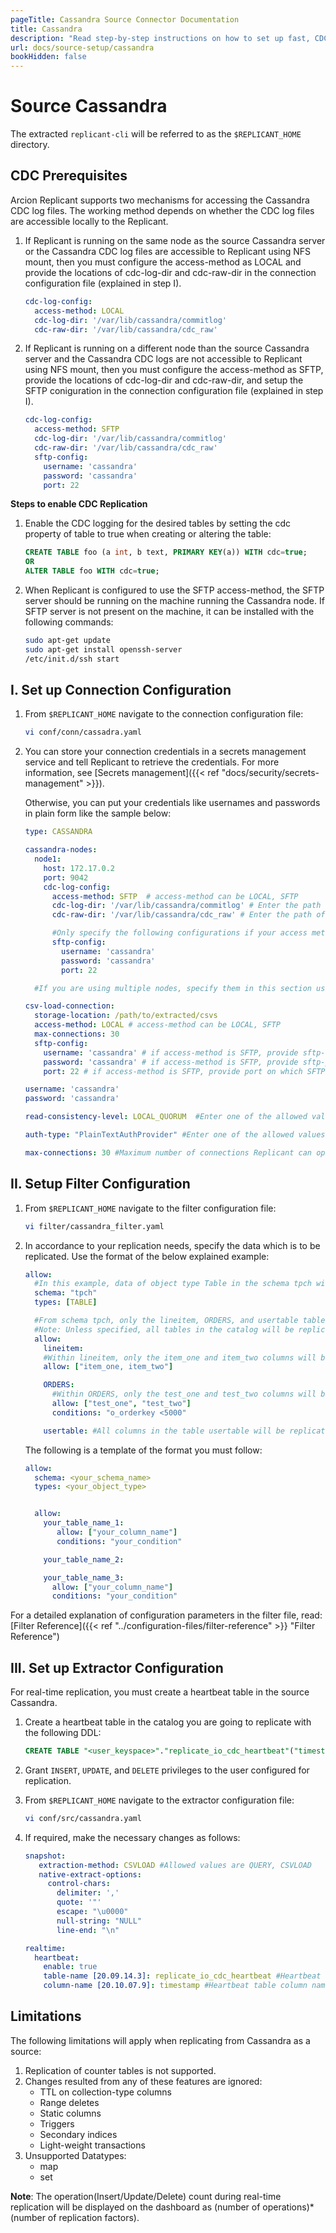 ```yaml
---
pageTitle: Cassandra Source Connector Documentation
title: Cassandra
description: "Read step-by-step instructions on how to set up fast, CDC-based data pipelines from Cassandra Sources using Arcion Cassandra connector."
url: docs/source-setup/cassandra
bookHidden: false
---
```

# Source Cassandra

The extracted `replicant-cli` will be referred to as the `$REPLICANT_HOME` directory.

## CDC Prerequisites

Arcion Replicant supports two mechanisms for accessing the Cassandra CDC log files. The working method depends on whether the CDC log files are accessible locally to the Replicant.

1. If Replicant is running on the same node as the source Cassandra server or the Cassandra CDC log files are accessible to Replicant using NFS mount, then you must configure the access-method as LOCAL and provide the locations of cdc-log-dir and cdc-raw-dir in the connection configuration file (explained in step I).
   ```yaml
   cdc-log-config:
     access-method: LOCAL
     cdc-log-dir: '/var/lib/cassandra/commitlog'
     cdc-raw-dir: '/var/lib/cassandra/cdc_raw'
   ```

2. If Replicant is running on a different node than the source Cassandra server and the Cassandra CDC logs are not accessible to Replicant using NFS mount, then you must configure the access-method as SFTP, provide the locations of cdc-log-dir and cdc-raw-dir, and setup the SFTP coniguration in the connection configuration file (explained in step I).
   ```yaml
   cdc-log-config:
     access-method: SFTP
     cdc-log-dir: '/var/lib/cassandra/commitlog'
     cdc-raw-dir: '/var/lib/cassandra/cdc_raw'
     sftp-config:
       username: 'cassandra'
       password: 'cassandra'
       port: 22
   ```
**Steps to enable CDC Replication**
1. Enable the CDC logging for the desired tables by setting the cdc property of table to true when creating or altering the table:
   ```SQL
   CREATE TABLE foo (a int, b text, PRIMARY KEY(a)) WITH cdc=true;
   OR
   ALTER TABLE foo WITH cdc=true;
   ```

2. When Replicant is configured to use the SFTP access-method, the SFTP server should be running on the machine running the Cassandra node. If SFTP server is not present on the machine, it can be installed with the following commands:
   ```BASH
   sudo apt-get update
   sudo apt-get install openssh-server
   /etc/init.d/ssh start
   ```

## I. Set up Connection Configuration

1. From `$REPLICANT_HOME` navigate to the connection configuration file:
    ```BASH
    vi conf/conn/cassadra.yaml
    ```

2. You can store your connection credentials in a secrets management service and tell Replicant to retrieve the credentials. For more information, see [Secrets management]({{< ref "docs/security/secrets-management" >}}). 
    
    Otherwise, you can put your credentials like usernames and passwords in plain form like the sample below:
    ```YAML
    type: CASSANDRA

    cassandra-nodes:
      node1:
        host: 172.17.0.2
        port: 9042
        cdc-log-config:
          access-method: SFTP  # access-method can be LOCAL, SFTP
          cdc-log-dir: '/var/lib/cassandra/commitlog' # Enter the path of the directory containing Cassandra commit log
          cdc-raw-dir: '/var/lib/cassandra/cdc_raw' # Enter the path of the directory containing Cassandra CDC log

          #Only specify the following configurations if your access method is SFTP
          sftp-config:
            username: 'cassandra'
            password: 'cassandra'
            port: 22

      #If you are using multiple nodes, specify them in this section using the format above

    csv-load-connection:
      storage-location: /path/to/extracted/csvs
      access-method: LOCAL # access-method can be LOCAL, SFTP
      max-connections: 30
      sftp-config:
        username: 'cassandra' # if access-method is SFTP, provide sftp-username to log on to host using SFTP
        password: 'cassandra' # if access-method is SFTP, provide sftp-password to log on to host using SFTP
        port: 22 # if access-method is SFTP, provide port on which SFTP service is running

    username: 'cassandra'
    password: 'cassandra'

    read-consistency-level: LOCAL_QUORUM  #Enter one of the allowed values: ANY, ONE, TWO, THREE, QUORUM, ALL, LOCAL_QUORUM, EACH_QUORUM, SERIAL, LOCAL_SERIAL, LOCAL_ONE

    auth-type: "PlainTextAuthProvider" #Enter one of the allowed values: DsePlainTextAuthProvider, PlainTextAuthProvider

    max-connections: 30 #Maximum number of connections Replicant can open in Cassandra    
    ```
## II. Setup Filter Configuration

1. From `$REPLICANT_HOME` navigate to the filter configuration file:
    ```BASH
    vi filter/cassandra_filter.yaml
    ```

2. In accordance to your replication needs, specify the data which is to be replicated. Use the format of the below explained example:

    ```yaml
    allow:
      #In this example, data of object type Table in the schema tpch will be replicated
      schema: "tpch"
      types: [TABLE]

      #From schema tpch, only the lineitem, ORDERS, and usertable tables will be replicated.
      #Note: Unless specified, all tables in the catalog will be replicated
      allow:
        lineitem:
        #Within lineitem, only the item_one and item_two columns will be replicated
        allow: ["item_one, item_two"]

        ORDERS:  
          #Within ORDERS, only the test_one and test_two columns will be replicated as long as they meet the condition "o_orderkey < 5000"
          allow: ["test_one", "test_two"]
          conditions: "o_orderkey <5000"

        usertable: #All columns in the table usertable will be replicated without any predicates
      ```

      The following is a template of the format you must follow:

      ```YAML
      allow:
        schema: <your_schema_name>
        types: <your_object_type>


        allow:        
          your_table_name_1:  
             allow: ["your_column_name"]
             conditions: "your_condition"

          your_table_name_2:

          your_table_name_3:
            allow: ["your_column_name"]
            conditions: "your_condition"         
      ```
For a detailed explanation of configuration parameters in the filter file, read: [Filter Reference]({{< ref "../configuration-files/filter-reference" >}} "Filter Reference")

## III. Set up Extractor Configuration

For real-time replication, you must create a heartbeat table in the source Cassandra.

1. Create a heartbeat table in the catalog you are going to replicate with the following DDL:
   ```SQL
   CREATE TABLE "<user_keyspace>"."replicate_io_cdc_heartbeat"("timestamp" BIGINT, PRIMARY KEY("timestamp"));
   ```

2. Grant ```INSERT```, ```UPDATE```, and ```DELETE``` privileges to the user configured for replication.

3. From `$REPLICANT_HOME` navigate to the extractor configuration file:
   ```BASH
   vi conf/src/cassandra.yaml
   ```

4. If required, make the necessary changes as follows:
    ```YAML
    snapshot:
       extraction-method: CSVLOAD #Allowed values are QUERY, CSVLOAD
       native-extract-options:
         control-chars:
           delimiter: ','
           quote: '"'
           escape: "\u0000"
           null-string: "NULL"
           line-end: "\n"

    realtime:
      heartbeat:
        enable: true
        table-name [20.09.14.3]: replicate_io_cdc_heartbeat #Heartbeat table name if changed
        column-name [20.10.07.9]: timestamp #Heartbeat table column name if changed
    ```
## Limitations

The following limitations will apply when replicating from Cassandra as a source:

1. Replication of counter tables is not supported.
2. Changes resulted from any of these features are ignored:
   * TTL on collection-type columns
   * Range deletes
   * Static columns
   * Triggers
   * Secondary indices
   * Light-weight transactions
3. Unsupported Datatypes:
   * map
   * set

**Note**: The operation(Insert/Update/Delete) count during real-time replication will be displayed on the dashboard as (number of operations)*(number of replication factors).
